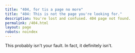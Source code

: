 ```yaml
---
title: "404, for tis a page no more"
title: "404: This is not the page you're looking for."
description: You're lost and confused. 404 page not found.
permalink: /404.html
layout: page
robots: noindex
---
```


This probably isn't your fault. In fact, it definitely isn't.

<script type="text/javascript" markdown="1" defer="defer">
  ga('send', 'event', '404', 'display', 'From 404', location.pathname);
</script>